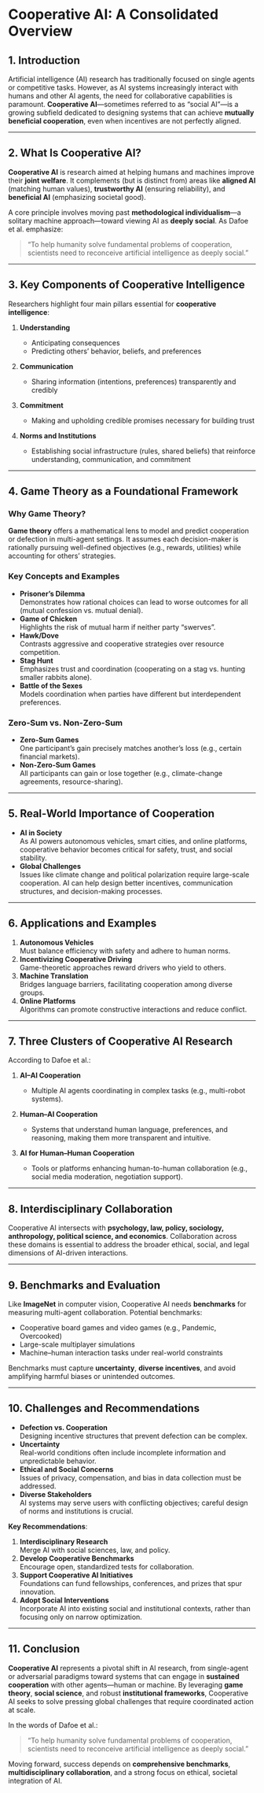 # Cooperative AI: A Consolidated Overview

## 1. Introduction

Artificial intelligence (AI) research has traditionally focused on single agents or competitive tasks. However, as AI systems increasingly interact with humans and other AI agents, the need for collaborative capabilities is paramount. **Cooperative AI**—sometimes referred to as “social AI”—is a growing subfield dedicated to designing systems that can achieve **mutually beneficial cooperation**, even when incentives are not perfectly aligned.

---

## 2. What Is Cooperative AI?

**Cooperative AI** is research aimed at helping humans and machines improve their **joint welfare**. It complements (but is distinct from) areas like **aligned AI** (matching human values), **trustworthy AI** (ensuring reliability), and **beneficial AI** (emphasizing societal good).

A core principle involves moving past **methodological individualism**—a solitary machine approach—toward viewing AI as **deeply social**. As Dafoe et al. emphasize:  
> “To help humanity solve fundamental problems of cooperation, scientists need to reconceive artificial intelligence as deeply social.”

---

## 3. Key Components of Cooperative Intelligence

Researchers highlight four main pillars essential for **cooperative intelligence**:

1. **Understanding**  
   - Anticipating consequences  
   - Predicting others’ behavior, beliefs, and preferences

2. **Communication**  
   - Sharing information (intentions, preferences) transparently and credibly

3. **Commitment**  
   - Making and upholding credible promises necessary for building trust

4. **Norms and Institutions**  
   - Establishing social infrastructure (rules, shared beliefs) that reinforce understanding, communication, and commitment

---

## 4. Game Theory as a Foundational Framework

### Why Game Theory?

**Game theory** offers a mathematical lens to model and predict cooperation or defection in multi-agent settings. It assumes each decision-maker is rationally pursuing well-defined objectives (e.g., rewards, utilities) while accounting for others’ strategies.

### Key Concepts and Examples

- **Prisoner’s Dilemma**  
  Demonstrates how rational choices can lead to worse outcomes for all (mutual confession vs. mutual denial).
- **Game of Chicken**  
  Highlights the risk of mutual harm if neither party “swerves”.
- **Hawk/Dove**  
  Contrasts aggressive and cooperative strategies over resource competition.
- **Stag Hunt**  
  Emphasizes trust and coordination (cooperating on a stag vs. hunting smaller rabbits alone).
- **Battle of the Sexes**  
  Models coordination when parties have different but interdependent preferences.

### Zero-Sum vs. Non-Zero-Sum

- **Zero-Sum Games**  
  One participant’s gain precisely matches another’s loss (e.g., certain financial markets).  
- **Non-Zero-Sum Games**  
  All participants can gain or lose together (e.g., climate-change agreements, resource-sharing).

---

## 5. Real-World Importance of Cooperation

- **AI in Society**  
  As AI powers autonomous vehicles, smart cities, and online platforms, cooperative behavior becomes critical for safety, trust, and social stability.  
- **Global Challenges**  
  Issues like climate change and political polarization require large-scale cooperation. AI can help design better incentives, communication structures, and decision-making processes.

---

## 6. Applications and Examples

1. **Autonomous Vehicles**  
   Must balance efficiency with safety and adhere to human norms.  
2. **Incentivizing Cooperative Driving**  
   Game-theoretic approaches reward drivers who yield to others.  
3. **Machine Translation**  
   Bridges language barriers, facilitating cooperation among diverse groups.  
4. **Online Platforms**  
   Algorithms can promote constructive interactions and reduce conflict.

---

## 7. Three Clusters of Cooperative AI Research

According to Dafoe et al.:

1. **AI–AI Cooperation**  
   - Multiple AI agents coordinating in complex tasks (e.g., multi-robot systems).  

2. **Human–AI Cooperation**  
   - Systems that understand human language, preferences, and reasoning, making them more transparent and intuitive.

3. **AI for Human–Human Cooperation**  
   - Tools or platforms enhancing human-to-human collaboration (e.g., social media moderation, negotiation support).

---

## 8. Interdisciplinary Collaboration

Cooperative AI intersects with **psychology, law, policy, sociology, anthropology, political science, and economics**. Collaboration across these domains is essential to address the broader ethical, social, and legal dimensions of AI-driven interactions.

---

## 9. Benchmarks and Evaluation

Like **ImageNet** in computer vision, Cooperative AI needs **benchmarks** for measuring multi-agent collaboration. Potential benchmarks:

- Cooperative board games and video games (e.g., Pandemic, Overcooked)  
- Large-scale multiplayer simulations  
- Machine–human interaction tasks under real-world constraints

Benchmarks must capture **uncertainty**, **diverse incentives**, and avoid amplifying harmful biases or unintended outcomes.

---

## 10. Challenges and Recommendations

- **Defection vs. Cooperation**  
  Designing incentive structures that prevent defection can be complex.
- **Uncertainty**  
  Real-world conditions often include incomplete information and unpredictable behavior.
- **Ethical and Social Concerns**  
  Issues of privacy, compensation, and bias in data collection must be addressed.
- **Diverse Stakeholders**  
  AI systems may serve users with conflicting objectives; careful design of norms and institutions is crucial.

**Key Recommendations**:

1. **Interdisciplinary Research**  
   Merge AI with social sciences, law, and policy.  
2. **Develop Cooperative Benchmarks**  
   Encourage open, standardized tests for collaboration.  
3. **Support Cooperative AI Initiatives**  
   Foundations can fund fellowships, conferences, and prizes that spur innovation.  
4. **Adopt Social Interventions**  
   Incorporate AI into existing social and institutional contexts, rather than focusing only on narrow optimization.

---

## 11. Conclusion

**Cooperative AI** represents a pivotal shift in AI research, from single-agent or adversarial paradigms toward systems that can engage in **sustained cooperation** with other agents—human or machine. By leveraging **game theory**, **social science**, and robust **institutional frameworks**, Cooperative AI seeks to solve pressing global challenges that require coordinated action at scale.

In the words of Dafoe et al.:  
> “To help humanity solve fundamental problems of cooperation, scientists need to reconceive artificial intelligence as deeply social.”

Moving forward, success depends on **comprehensive benchmarks**, **multidisciplinary collaboration**, and a strong focus on ethical, societal integration of AI.
